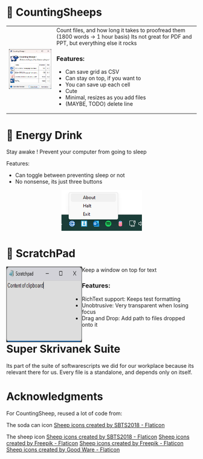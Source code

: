 
# 💽 CountingSheeps

<div align="center">
  <table>
      <td><img  src="https://github.com/teamcons/PS-Whimsiness/blob/main/images/Screenshot CountingSheeps.png"" /></td>
      <td>Count files, and how long it takes to proofread them (1800 words -> 1 hour basis)
Its not great for PDF and PPT, but everything else it rocks

### Features:
- Can save grid as CSV
- Can stay on top, if you want to
- You can save up each cell
- Cute
- Minimal, resizes as you add files
- (MAYBE, TODO) delete line
</td>
  </table>
</div>





# 💽 Energy Drink

Stay awake ! Prevent your computer from going to sleep

Features:
- Can toggle between preventing sleep or not
- No nonsense, its just three buttons

<div align="center">
    <img src="https://github.com/teamcons/PS-Whimsiness/blob/main/images/Screenshot EDrink.png" /></td>
</div>




# 💽 ScratchPad


<img align="left" width="200" height="200" src="https://github.com/teamcons/PS-Whimsiness/blob/main/images/Screenshot ScratchPad.png" /></td>

Keep a window on top for text
### Features:
- RichText support: Keeps test formatting
- Unobtrusive: Very transparent when losing focus
- Drag and Drop: Add path to files dropped onto it




# Super Skrivanek Suite

Its part of the suite of softwarescripts we did for our workplace because its relevant there for us.
Every file is a standalone, and depends only on itself.


# Acknowledgments

For CountingSheep, reused a lot of code from:


The soda can icon
<a href="https://www.flaticon.com/free-icons/sheep" title="sheep icons">Sheep icons created by SBTS2018 - Flaticon</a>


The sheep icon
<a href="https://www.flaticon.com/free-icons/sheep" title="sheep icons">Sheep icons created by SBTS2018 - Flaticon</a>
<a href="https://www.flaticon.com/free-icons/sheep" title="sheep icons">Sheep icons created by Freepik - Flaticon</a>
<a href="https://www.flaticon.com/free-icons/sheep" title="sheep icons">Sheep icons created by Freepik - Flaticon</a>
<a href="https://www.flaticon.com/free-icons/sheep" title="sheep icons">Sheep icons created by Good Ware - Flaticon</a>